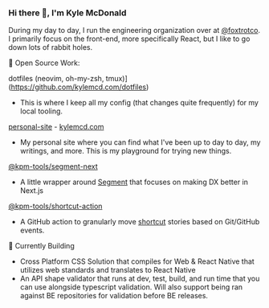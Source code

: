 ### Hi there 👋, I'm Kyle McDonald

During my day to day, I run the engineering organization over at [@foxtrotco](https://github.com/foxtrotco). I primarily focus on the front-end, more specifically React, but I like to go down lots of rabbit holes. 

🚀 Open Source Work: 

dotfiles (neovim, oh-my-zsh, tmux)](https://github.com/kylemcd.com/dotfiles)
   - This is where I keep all my config (that changes quite frequently) for my local tooling.
   
[personal-site](https://github.com/kylemcd/personal-site) - [kylemcd.com](https://kylemcd.com)
   - My personal site where you can find what I've been up to day to day, my writings, and more. This is my playground for trying new things.
   
[@kpm-tools/segment-next](https://github.com/kpm-tools/segment-next)
   - A little wrapper around [Segment](https://segment.com) that focuses on making DX better in Next.js 
   
[@kpm-tools/shortcut-action](https://github.com/kpm-tools/shortcut-action)
   - A GitHub action to granularly move [shortcut](https://shortcut.com) stories based on Git/GitHub events.

🔨 Currently Building
- Cross Platform CSS Solution that compiles for Web & React Native that utilizes web standards and translates to React Native
- An API shape validator that runs at dev, test, build, and run time that you can use alongside typescript validation. Will also support being ran against BE repositories for validation before BE releases.
